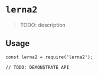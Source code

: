 # `lerna2`

> TODO: description

## Usage

```
const lerna2 = require('lerna2');

// TODO: DEMONSTRATE API
```
